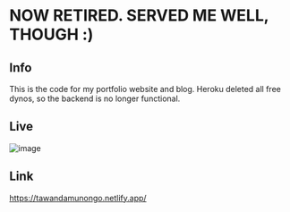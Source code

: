 # NOW RETIRED. SERVED ME WELL, THOUGH :)

## Info
This is the code for my portfolio website and blog. Heroku deleted all free dynos, so the backend is no longer functional. 

## Live

![image](https://user-images.githubusercontent.com/17217574/203923066-b6fb69a3-43d1-493f-a472-7ea458ac4b38.png)


## Link
https://tawandamunongo.netlify.app/
